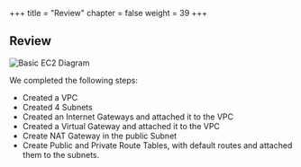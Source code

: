 +++
title = "Review"
chapter = false
weight = 39
+++

## Review
![Basic EC2 Diagram](/images/vpc_intro_complete_diagram.png)

We completed the following steps:
   - Created a VPC
   - Created 4 Subnets
   - Created an Internet Gateways and attached it to the VPC
   - Created a Virtual Gateway and attached it to the VPC
   - Create NAT Gateway in the public Subnet
   - Create Public and Private Route Tables, with default routes and attached them to the subnets.



